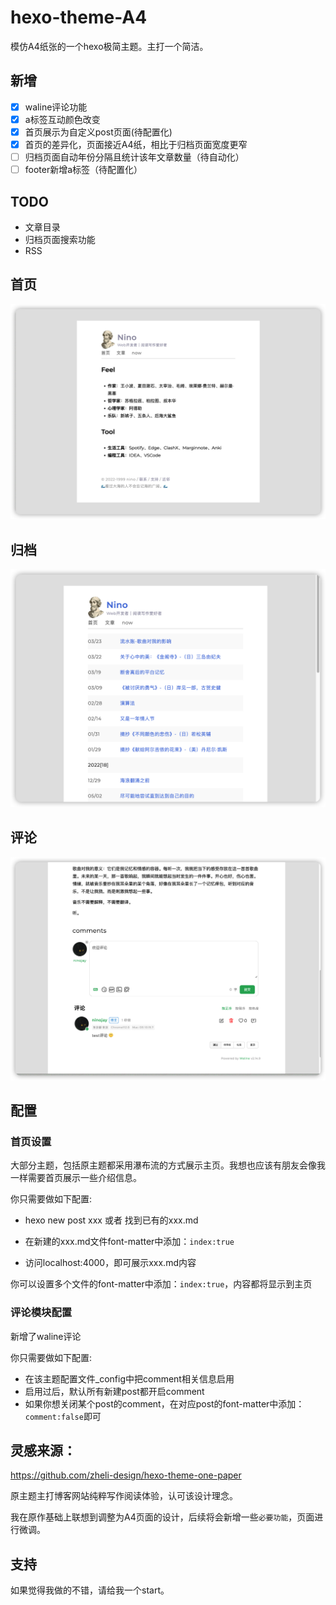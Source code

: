 # hexo-theme-A4
模仿A4纸张的一个hexo极简主题。主打一个简洁。

## 新增

- [x] waline评论功能
- [x] a标签互动颜色改变
- [x] 首页展示为自定义post页面(待配置化)
- [x] 首页的差异化，页面接近A4纸，相比于归档页面宽度更窄
- [ ] 归档页面自动年份分隔且统计该年文章数量（待自动化）
- [ ] footer新增a标签（待配置化）

## TODO

- 文章目录
- 归档页面搜索功能
- RSS

## 首页

![](/source/img/index.png)

## 归档

![](/source/img/archive.png)

## 评论

![](/source/img/comment.png)



## 配置

### 首页设置

大部分主题，包括原主题都采用瀑布流的方式展示主页。我想也应该有朋友会像我一样需要首页展示一些介绍信息。

你只需要做如下配置:

- hexo new post  xxx  或者 找到已有的xxx.md

- 在新建的xxx.md文件font-matter中添加：`index:true`

- 访问localhost:4000，即可展示xxx.md内容

  

你可以设置多个文件的font-matter中添加：`index:true`，内容都将显示到主页

### 评论模块配置

新增了waline评论

你只需要做如下配置:

- 在该主题配置文件_config中把comment相关信息启用
- 启用过后，默认所有新建post都开启comment
- 如果你想关闭某个post的comment，在对应post的font-matter中添加：`comment:false`即可


## 灵感来源：

https://github.com/zheli-design/hexo-theme-one-paper

原主题主打博客网站纯粹写作阅读体验，认可该设计理念。

我在原作基础上联想到调整为A4页面的设计，后续将会新增一些`必要功能`，页面进行微调。

## 支持

如果觉得我做的不错，请给我一个start。

